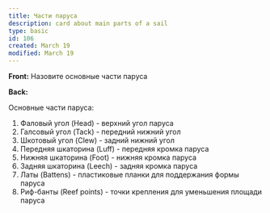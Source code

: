 ```yaml
---
title: Части паруса
description: card about main parts of a sail
type: basic
id: 106
created: March 19
modified: March 19
---
```


**Front:**
Назовите основные части паруса

**Back:**
<p>Основные части паруса:</p>

<ol>
  <li>Фаловый угол (Head) - верхний угол паруса</li>
  <li>Галсовый угол (Tack) - передний нижний угол</li>
  <li>Шкотовый угол (Clew) - задний нижний угол</li>
  <li>Передняя шкаторина (Luff) - передняя кромка паруса</li>
  <li>Нижняя шкаторина (Foot) - нижняя кромка паруса</li>
  <li>Задняя шкаторина (Leech) - задняя кромка паруса</li>
  <li>Латы (Battens) - пластиковые планки для поддержания формы паруса</li>
  <li>Риф-банты (Reef points) - точки крепления для уменьшения площади паруса</li>
</ol>
